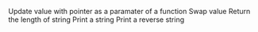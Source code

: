 Update value with pointer as a paramater of a function
Swap value
Return the length of string
Print a string
Print a reverse string
